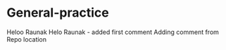 # General-practice
Heloo Raunak
Helo Raunak - added first comment
Adding comment from Repo location
